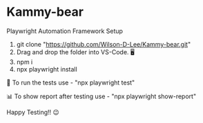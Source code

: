 # Kammy-bear
Playwright Automation Framework Setup

1. git clone "https://github.com/Wilson-D-Lee/Kammy-bear.git"
2. Drag and drop the folder into VS-Code. 🖥️
3. npm i
4. npx playwright install

🚀 To run the tests use -   "npx playwright test" 

📊 To show report after testing use -  "npx playwright show-report" 

Happy Testing!! 😉

